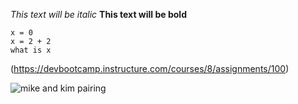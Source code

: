 *This text will be italic*
**This text will be bold**

```
x = 0
x = 2 + 2
what is x
```

(https://devbootcamp.instructure.com/courses/8/assignments/100)

![mike and kim pairing](Users/mikecerrone/Desktop/phase-0/phase-0-gps-1/mikeandkim)

